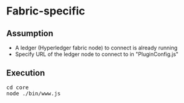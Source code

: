 <!--
 Copyright 2019-2020 Fujitsu Laboratories Ltd.
 SPDX-License-Identifier: Apache-2.0
 
 README.md
-->
# Fabric-specific 

## Assumption
- A ledger (Hyperledger fabric node) to connect is already running
- Specify URL of the ledger node to connect to in "PluginConfig.js"

## Execution
<pre>
cd core
node ./bin/www.js 
</pre>
